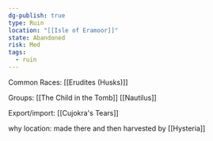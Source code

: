 ```yaml
---
dg-publish: true
type: Ruin
location: "[[Isle of Eramoor]]"
state: Abandoned
risk: Med
tags:
  - ruin
---
```

Common Races: [[Erudites (Husks)]]

Groups: [[The Child in the Tomb]] [[Nautilus]]

Export/import: [[Cujokra's Tears]]

why location: made there and then harvested by [[Hysteria]]


